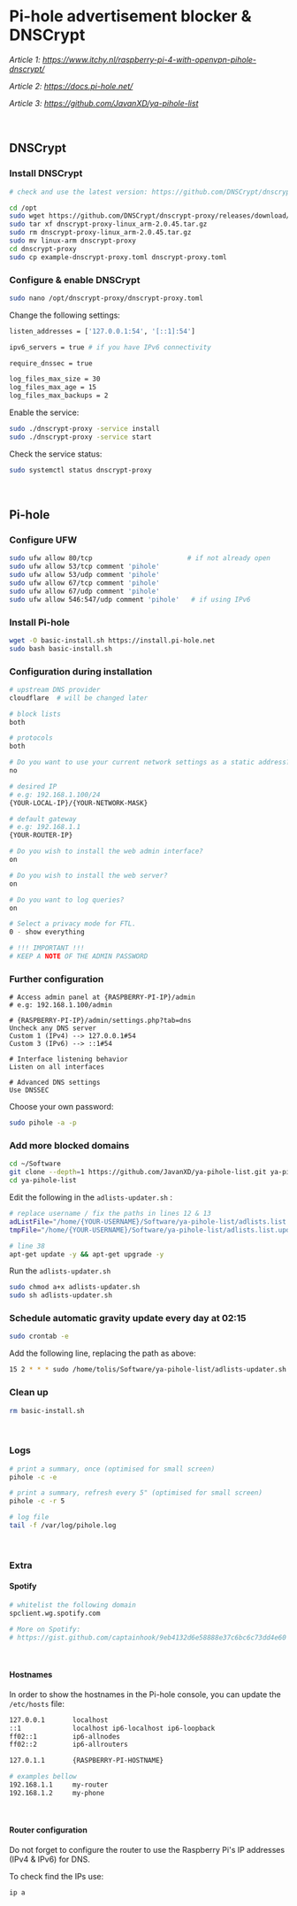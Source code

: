 # Pi-hole advertisement blocker & DNSCrypt

*Article 1: https://www.itchy.nl/raspberry-pi-4-with-openvpn-pihole-dnscrypt/*

*Article 2: https://docs.pi-hole.net/*

*Article 3: https://github.com/JavanXD/ya-pihole-list*

<br>

## DNSCrypt

### Install DNSCrypt
``` bash
# check and use the latest version: https://github.com/DNSCrypt/dnscrypt-proxy/releases/

cd /opt
sudo wget https://github.com/DNSCrypt/dnscrypt-proxy/releases/download/2.0.45/dnscrypt-proxy-linux_arm-2.0.45.tar.gz
sudo tar xf dnscrypt-proxy-linux_arm-2.0.45.tar.gz
sudo rm dnscrypt-proxy-linux_arm-2.0.45.tar.gz
sudo mv linux-arm dnscrypt-proxy
cd dnscrypt-proxy
sudo cp example-dnscrypt-proxy.toml dnscrypt-proxy.toml
```

### Configure & enable DNSCrypt
``` bash
sudo nano /opt/dnscrypt-proxy/dnscrypt-proxy.toml
```

Change the following settings:
``` bash
listen_addresses = ['127.0.0.1:54', '[::1]:54']

ipv6_servers = true # if you have IPv6 connectivity

require_dnssec = true

log_files_max_size = 30
log_files_max_age = 15
log_files_max_backups = 2
```

Enable the service:
``` bash
sudo ./dnscrypt-proxy -service install
sudo ./dnscrypt-proxy -service start
```

Check the service status:
``` bash
sudo systemctl status dnscrypt-proxy
```

<br>

## Pi-hole

### Configure UFW
``` bash
sudo ufw allow 80/tcp                        # if not already open
sudo ufw allow 53/tcp comment 'pihole'
sudo ufw allow 53/udp comment 'pihole'
sudo ufw allow 67/tcp comment 'pihole'
sudo ufw allow 67/udp comment 'pihole'
sudo ufw allow 546:547/udp comment 'pihole'   # if using IPv6
```

### Install Pi-hole
``` bash
wget -O basic-install.sh https://install.pi-hole.net
sudo bash basic-install.sh
```

### Configuration during installation
``` bash
# upstream DNS provider
cloudflare  # will be changed later

# block lists
both

# protocols
both

# Do you want to use your current network settings as a static address?
no

# desired IP
# e.g: 192.168.1.100/24
{YOUR-LOCAL-IP}/{YOUR-NETWORK-MASK}

# default gateway
# e.g: 192.168.1.1
{YOUR-ROUTER-IP}

# Do you wish to install the web admin interface?
on

# Do you wish to install the web server?
on

# Do you want to log queries?
on

# Select a privacy mode for FTL.
0 - show everything

# !!! IMPORTANT !!!
# KEEP A NOTE OF THE ADMIN PASSWORD
```

### Further configuration
```
# Access admin panel at {RASPBERRY-PI-IP}/admin
# e.g: 192.168.1.100/admin

# {RASPBERRY-PI-IP}/admin/settings.php?tab=dns
Uncheck any DNS server
Custom 1 (IPv4) --> 127.0.0.1#54
Custom 3 (IPv6) --> ::1#54

# Interface listening behavior
Listen on all interfaces

# Advanced DNS settings
Use DNSSEC
```

Choose your own password:
``` bash
sudo pihole -a -p
```

### Add more blocked domains
``` bash
cd ~/Software
git clone --depth=1 https://github.com/JavanXD/ya-pihole-list.git ya-pihole-list
cd ya-pihole-list
```

Edit the following in the `adlists-updater.sh` :
``` bash
# replace username / fix the paths in lines 12 & 13
adListFile="/home/{YOUR-USERNAME}/Software/ya-pihole-list/adlists.list.updater"
tmpFile="/home/{YOUR-USERNAME}/Software/ya-pihole-list/adlists.list.updater.tmp"

# line 38
apt-get update -y && apt-get upgrade -y
```

Run the `adlists-updater.sh`
``` bash
sudo chmod a+x adlists-updater.sh
sudo sh adlists-updater.sh
```

### Schedule automatic gravity update every day at 02:15
``` bash
sudo crontab -e
```

Add the following line, replacing the path as above:
``` bash
15 2 * * * sudo /home/tolis/Software/ya-pihole-list/adlists-updater.sh 1 >/dev/null
```

### Clean up
``` bash
rm basic-install.sh
```

<br>

### Logs

``` bash
# print a summary, once (optimised for small screen)
pihole -c -e

# print a summary, refresh every 5" (optimised for small screen)
pihole -c -r 5

# log file
tail -f /var/log/pihole.log
```

<br>

### Extra

#### Spotify
``` bash
# whitelist the following domain
spclient.wg.spotify.com

# More on Spotify:
# https://gist.github.com/captainhook/9eb4132d6e58888e37c6bc6c73dd4e60
```

<br>

#### Hostnames

In order to show the hostnames in the Pi-hole console, you can update the `/etc/hosts` file:

``` bash
127.0.0.1       localhost
::1             localhost ip6-localhost ip6-loopback
ff02::1         ip6-allnodes
ff02::2         ip6-allrouters

127.0.1.1       {RASPBERRY-PI-HOSTNAME}

# examples bellow
192.168.1.1     my-router
192.168.1.2     my-phone
```

<br>

#### Router configuration

Do not forget to configure the router to use the Raspberry Pi's IP addresses (IPv4 & IPv6) for DNS.

To check find the IPs use:
``` bash
ip a
```

<br>
